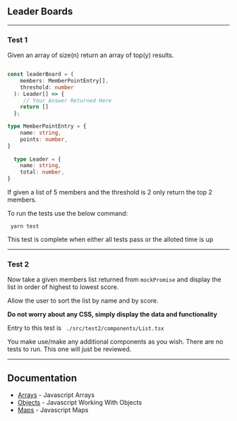 ## Leader Boards
---

### Test 1
Given an array of size(n) return an array of top(y) results.


```ts

const leaderBoard = (
    members: MemberPointEntry[],
    threshold: number
  ): Leader[] => {
     // Your Answer Returned Here
    return []
  };

type MemberPointEntry = {
    name: string,
    points: number,
}
  
  type Leader = {
    name: string,
    total: number,
}
```

If given a list of 5 members and the threshold is 2 only return the top 2 members.


To run the tests use the below command:

```
 yarn test
```

This test is complete when either all tests pass or the alloted time is up

---

### Test 2

Now take a given members list returned from `mockPromise` and display the list in order of highest to lowest score.

Allow the user to sort the list by name and by score.

**Do not worry about any CSS, simply display the data and functionality**

Entry to this test is ` ./src/test2/components/List.tsx`

You make use/make any additional components as you wish. There are no tests to run. This one will just be reviewed.

---

## Documentation

* [Arrays](https://developer.mozilla.org/en-US/docs/Web/JavaScript/Reference/Global_Objects/Array) - Javascript Arrays
* [Objects](https://developer.mozilla.org/en-US/docs/Web/JavaScript/Guide/Working_with_Objects) - Javascript Working With Objects
* [Maps](https://developer.mozilla.org/en-US/docs/Web/JavaScript/Reference/Global_Objects/Map) - Javascript Maps 